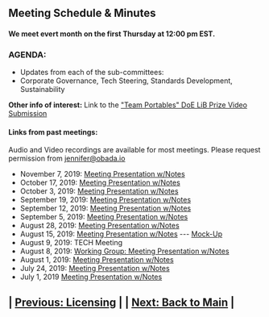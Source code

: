 ## Meeting Schedule & Minutes

#### We meet evert month on the first Thursday at 12:00 pm EST.

### AGENDA:
  - Updates from each of the sub-committees:
  - Corporate Governance, Tech Steering, Standards Development, Sustainability

**Other info of interest:**  Link to the ["Team Portables" DoE LiB Prize Video Submission](https://www.youtube.com/watch?v=5K1y1Me9fh8&feature=youtu.be)

#### Links from past meetings: 
Audio and Video recordings are available for most meetings.  Please request permission from [jennifer@obada.io](mailto:jennifer@obada.io)
  + November 7, 2019: [Meeting Presentation w/Notes](https://docs.google.com/presentation/d/1QMtDy43yBfMdiVE5itZAui_hHZM65Ai9Kzs4ULOM4zQ/edit?usp=sharing)
  + October 17, 2019: [Meeting Presentation w/Notes](https://docs.google.com/presentation/d/1j0VRM8VDldQDe9Zj97WF7PM4UBxb-lOFKAcXjDeIebo/edit?usp=sharing)
  + October 3, 2019: [Meeting Presentation w/Notes](https://docs.google.com/presentation/d/1tdErKB4IddL-fJQYAyqjIyPAEFMuw6fGufACInBsYkI/edit?usp=sharing)
  + September 19, 2019: [Meeting Presentation w/Notes](https://docs.google.com/presentation/d/1kTpKJXWgrtBaSahEk4O2R90UqhTdBwPv0tyUrp-bE5A/edit?usp=sharing)
  + September 12, 2019: [Meeting Presentation w/Notes](https://docs.google.com/presentation/d/1A2q84TJyO-xnbLdlZwu5FNZ7LUOxg8BfFnmjnHg2fFw/edit?usp=sharing)
  + September 5, 2019: [Meeting Presentation w/Notes](https://docs.google.com/presentation/d/13aJB1cDD_MwNVwIJSCh9hgighSzkWPKfkM-RONXuItk/edit?usp=sharing)
  + August 28, 2019:  [Meeting Presentation w/Notes](https://docs.google.com/presentation/d/1XScfHF2g4MAZucLASIe34qA2kHU61PFfiOsbowCwtTA/edit#slide=id.g34073a5aeb_0_11)
  + August 15, 2019:  [Meeting Presentation w/Notes](https://docs.google.com/presentation/d/18ZBNJ64l5vqFZS__GTxqUDQx4YeKhNTcvQVLaKKt-zA/edit#slide=id.g5ebbd0f555_0_346) --- [Mock-Up](https://app.moqups.com/TSPQzikset/view/page/aa9df7b72)
  + August 9, 2019:  TECH Meeting
  + August 8, 2019:  [Working Group: Meeting Presentation w/Notes](https://docs.google.com/presentation/d/1Cnp2vp66gMfBv7myVYVTLYTiVC61wHuwqF_-cLHIXT4/edit)
  + August 1, 2019:  [Meeting Presentation w/Notes](https://docs.google.com/presentation/d/1o3jMcZFNCgo02bVt90zAE4jUaYXUcJjpybPUUIBG--Y/edit?usp=sharing)
  + July 24, 2019:  [Meeting Presentation w/Notes](https://docs.google.com/presentation/d/1dc5HZUkFshlYlDi5vdlV8d_mtNbGI7K_Sqb06uAUqi8/edit#slide=id.g5da697657d_0_97)  
  + July 1, 2019  [Meeting Presentation w/Notes](https://docs.google.com/presentation/d/1uJCPaoYVRO-CrCgkgR68d_gIyH9ajItj5xM4nbVCCJc/mobilepresent?slide=id.g5d618b7951_0_1025) 

## | [Previous: Licensing](licensing) |         | [Next: Back to Main](/) |
